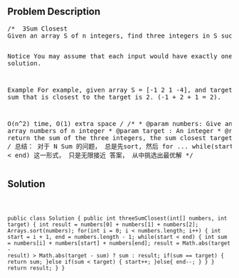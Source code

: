 <!--
<style>
  body { font-family: Arial, sans-serif; }
  .container { max-width: 100%; margin: auto; padding: 20px; }
  .comment-block { background-color: #f9f9f9; padding: 10px; border-left: 5px solid #ccc; max-width: 50%; margin: auto; word-wrap: break-word; white-space: pre-wrap; }
  .code-block { background-color: #f4f4f4; padding: 10px; border: 1px solid #ddd; }
</style>
-->

<div class='container'>
<h2>Problem Description</h2>
<div class='comment-block'>
<pre>
/*  3Sum Closest
Given an array S of n integers, find three integers in S such that the sum is closest to a given number, target. Return the sum of the three integers.

Notice
You may assume that each input would have exactly one solution.

Example
For example, given array S = [-1 2 1 -4], and target = 1. The sum that is closest to the target is 2. (-1 + 2 + 1 = 2).

O(n^2) time, O(1) extra space
*/
    /**
     * @param numbers: Give an array numbers of n integer
     * @param target : An integer
     * @return : return the sum of the three integers, the sum closest target.
     */
/*
总结： 对于 N Sum 的问题， 总是先sort, 然后 for ...   while(start < end) 这一形式， 只是无限接近
答案， 从中挑选出最优解
*/
</pre>
</div>

<h2>Solution</h2>
<div class='code-block'>
<pre><code class='language-java'>

public class Solution {
    public int threeSumClosest(int[] numbers, int target) {
        int result = numbers[0] + numbers[1] + numbers[2];
        Arrays.sort(numbers);
        for(int i = 0; i < numbers.length; i++) {
            int start = i + 1, end = numbers.length - 1;
            while(start < end) {
                int sum = numbers[i] + numbers[start] + numbers[end];
                result = Math.abs(target - result) > Math.abs(target - sum) ? sum : result;
                if(sum == target) {
                    return sum;
                }else if(sum < target) {
                    start++;
                }else{
                    end--;
                }
            }
        }
        return result;
    }
}


</code></pre>
</div>
</div>
